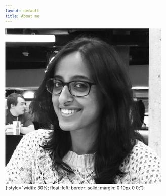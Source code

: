 ```yaml
---
layout: default
title: About me
---
```


![Shamya](/images/shamya.jpg){:style="width: 30%; float: left; border: solid; margin: 0 10px 0 0;"}

